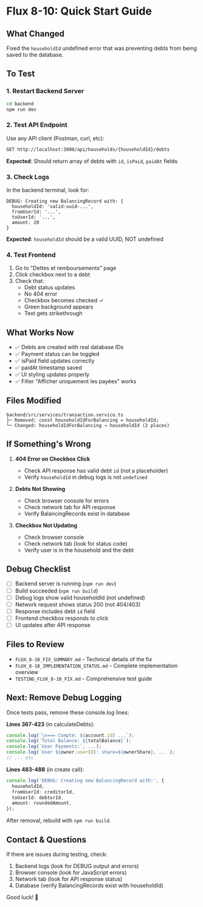 # Flux 8-10: Quick Start Guide

## What Changed

Fixed the `householdId` undefined error that was preventing debts from being saved to the database.

## To Test

### 1. Restart Backend Server
```bash
cd backend
npm run dev
```

### 2. Test API Endpoint

Use any API client (Postman, curl, etc):

```bash
GET http://localhost:3000/api/households/{householdId}/debts
```

**Expected**: Should return array of debts with `id`, `isPaid`, `paidAt` fields

### 3. Check Logs

In the backend terminal, look for:
```
DEBUG: Creating new BalancingRecord with: {
  householdId: 'valid-uuid-...',
  fromUserId: '...',
  toUserId: '...',
  amount: 20
}
```

**Expected**: `householdId` should be a valid UUID, NOT undefined

### 4. Test Frontend

1. Go to "Dettes et remboursements" page
2. Click checkbox next to a debt
3. Check that:
   - Debt status updates
   - No 404 error
   - Checkbox becomes checked ✓
   - Green background appears
   - Text gets strikethrough

## What Works Now

- ✅ Debts are created with real database IDs
- ✅ Payment status can be toggled
- ✅ isPaid field updates correctly
- ✅ paidAt timestamp saved
- ✅ UI styling updates properly
- ✅ Filter "Afficher uniquement les payées" works

## Files Modified

```
backend/src/services/transaction.service.ts
├─ Removed: const householdIdForBalancing = householdId;
└─ Changed: householdIdForBalancing → householdId (2 places)
```

## If Something's Wrong

1. **404 Error on Checkbox Click**
   - Check API response has valid debt `id` (not a placeholder)
   - Verify `householdId` in debug logs is not `undefined`

2. **Debts Not Showing**
   - Check browser console for errors
   - Check network tab for API response
   - Verify BalancingRecords exist in database

3. **Checkbox Not Updating**
   - Check browser console
   - Check network tab (look for status code)
   - Verify user is in the household and the debt

## Debug Checklist

- [ ] Backend server is running (`npm run dev`)
- [ ] Build succeeded (`npm run build`)
- [ ] Debug logs show valid householdId (not undefined)
- [ ] Network request shows status 200 (not 404/403)
- [ ] Response includes debt `id` field
- [ ] Frontend checkbox responds to click
- [ ] UI updates after API response

## Files to Review

- `FLUX_8-10_FIX_SUMMARY.md` - Technical details of the fix
- `FLUX_8-10_IMPLEMENTATION_STATUS.md` - Complete implementation overview
- `TESTING_FLUX_8-10_FIX.md` - Comprehensive test guide

## Next: Remove Debug Logging

Once tests pass, remove these console.log lines:

**Lines 367-423** (in calculateDebts):
```typescript
console.log(`\n=== Compte: ${account.id} ...`);
console.log(`Total Balance: ${totalBalance}`);
console.log(`User Payments:`, ...);
console.log(`User ${owner.userId}: share=${ownerShare}, ...`);
// ... etc
```

**Lines 483-488** (in create call):
```typescript
console.log('DEBUG: Creating new BalancingRecord with:', {
  householdId,
  fromUserId: creditorId,
  toUserId: debtorId,
  amount: roundedAmount,
});
```

After removal, rebuild with `npm run build`.

## Contact & Questions

If there are issues during testing, check:
1. Backend logs (look for DEBUG output and errors)
2. Browser console (look for JavaScript errors)
3. Network tab (look for API response status)
4. Database (verify BalancingRecords exist with householdId)

Good luck! 🚀
